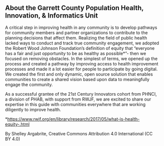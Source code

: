 ## About the Garrett County Population Health, Innovation, & Informatics Unit

A critical step in improving health in any community is to develop pathways for
community members and partner organizations to contribute to the planning
decisions that affect them. Realizing the field of public health lacked ways to
conduct and track true community engagement, we adopted the Robert Wood
Johnson Foundation’s definition of equity that “everyone has a fair and just
opportunity to be as healthy as possible*”- then we focused on removing
obstacles. In the simplest of terms, we opened up the process and created a
pathway by improving access to health improvement processes and made it a lot
easier for people to participate by going digital. We created the first and only
dynamic, open source solution that enables communities to create a shared
vision based upon data to meaningfully engage the community.

As a successful grantee of the 21st Century Innovators cohort from PHNCI, a
division of PHAB, with support from RWJF, we are excited to share our expertise in
this guide with communities everywhere that are working diligently to improve
health.

*https://www.rwjf.org/en/library/research/2017/05/what-is-health-equity-.html

By Shelley Argabrite, Creative Commons Attribution 4.0 International (CC BY 4.0)
